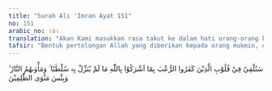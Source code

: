 ```yaml
---
title: "Surah Ali 'Imran Ayat 151"
no: 151
arabic_no: ١٥١
translation: "Akan Kami masukkan rasa takut ke dalam hati orang-orang kafir, karena mereka  mempersekutukan  Allah dengan sesuatu yang Allah tidak menurunkan  keterangan  tentang itu. Dan tempat kembali mereka ialah neraka. Dan (itulah) seburuk-buruk tempat tinggal (bagi) orang-orang zalim."
tafsir: "Bentuk pertolongan Allah yang diberikan kepada orang mukmin, dengan membisikkan ke dalam hati orang kafir rasa takut untuk melanjutkan peperangan, karena mereka mempersekutukan Allah. Tempat mereka neraka dan itulah seburuk-buruk tempat tinggal bagi orang-orang yang zalim.\n\nMemang bagaimanapun hebat dan gagah perkasanya seseorang, ia akan merasa lemah dan tidak dapat berbuat sesuatu, apabila ia telah dihinggapi oleh perasaan takut."
---
```

سَنُلْقِيْ فِيْ قُلُوْبِ الَّذِيْنَ كَفَرُوا الرُّعْبَ بِمَٓا اَشْرَكُوْا بِاللّٰهِ مَا لَمْ يُنَزِّلْ بِهٖ سُلْطٰنًا ۚ وَمَأْوٰىهُمُ النَّارُ ۗ وَبِئْسَ مَثْوَى الظّٰلِمِيْنَ 